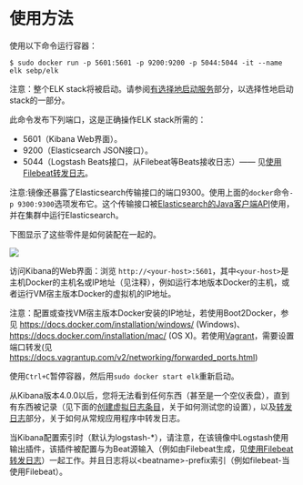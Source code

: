 # 使用方法

使用以下命令运行容器：

`$ sudo docker run -p 5601:5601 -p 9200:9200 -p 5044:5044 -it --name elk sebp/elk`

注意：整个ELK stack将被启动。请参阅[有选择地启动服务](usage/start.md)部分，以选择性地启动stack的一部分。

此命令发布下列端口，这是正确操作ELK stack所需的：

- 5601（Kibana Web界面）。
- 9200（Elasticsearch JSON接口）。
- 5044（Logstash Beats接口，从Filebeat等Beats接收日志）—— 见[使用Filebeat转发日志](logs/filebeat.md)。

注意:镜像还暴露了Elasticsearch传输接口的端口9300。使用上面的`docker`命令`-p 9300:9300`选项发布它。这个传输接口被[Elasticsearch的Java客户端API](https://www.elastic.co/guide/en/elasticsearch/client/java-api/current/index.html)使用，并在集群中运行Elasticsearch。

下图显示了这些零件是如何装配在一起的。

![](https://imgur.com/Og5eps4)

访问Kibana的Web界面：浏览 `http://<your-host>:5601`，其中`<your-host>`是主机Docker的主机名或IP地址（见注释），例如运行本地版本Docker的主机，或者运行VM宿主版本Docker的虚拟机的IP地址。

注意：配置或查找VM宿主版本Docker安装的IP地址，若使用Boot2Docker，参见 https://docs.docker.com/installation/windows/ (Windows)、https://docs.docker.com/installation/mac/ (OS X)。若使用[Vagrant](https://www.vagrantup.com/)，需要设置端口转发(见 https://docs.vagrantup.com/v2/networking/forwarded_ports.html)

使用`Ctrl+C`暂停容器，然后用`sudo docker start elk`重新启动。

从Kibana版本4.0.0以后，您将无法看到任何东西（甚至是一个空仪表盘），直到有东西被记录（见下面的[创建虚拟日志条目](usage/log.md)，关于如何测试您的设置），以及[转发日志](logs/README.md)部分，关于如何从常规应用程序中转发日志。

当Kibana配置索引时（默认为logstash-*），请注意，在该镜像中Logstash使用输出插件，该插件被配置与为Beat源输入（例如由Filebeat生成，见[使用Filebeat转发日志](logs/filebeat.md)）一起工作。并且日志将以\<beatname>-prefix索引（例如filebeat-当使用Filebeat）。